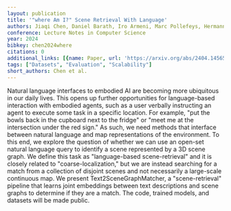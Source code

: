 ```yaml
---
layout: publication
title: '"where Am I?" Scene Retrieval With Language'
authors: Jiaqi Chen, Daniel Barath, Iro Armeni, Marc Pollefeys, Hermann Blum
conference: Lecture Notes in Computer Science
year: 2024
bibkey: chen2024where
citations: 0
additional_links: [{name: Paper, url: 'https://arxiv.org/abs/2404.14565'}]
tags: ["Datasets", "Evaluation", "Scalability"]
short_authors: Chen et al.
---
```

Natural language interfaces to embodied AI are becoming more ubiquitous in
our daily lives. This opens up further opportunities for language-based
interaction with embodied agents, such as a user verbally instructing an agent
to execute some task in a specific location. For example, "put the bowls back
in the cupboard next to the fridge" or "meet me at the intersection under the
red sign." As such, we need methods that interface between natural language and
map representations of the environment. To this end, we explore the question of
whether we can use an open-set natural language query to identify a scene
represented by a 3D scene graph. We define this task as "language-based
scene-retrieval" and it is closely related to "coarse-localization," but we are
instead searching for a match from a collection of disjoint scenes and not
necessarily a large-scale continuous map. We present Text2SceneGraphMatcher, a
"scene-retrieval" pipeline that learns joint embeddings between text
descriptions and scene graphs to determine if they are a match. The code,
trained models, and datasets will be made public.